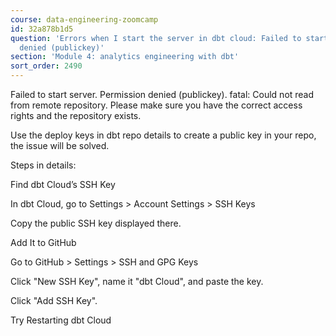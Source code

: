 ```yaml
---
course: data-engineering-zoomcamp
id: 32a878b1d5
question: 'Errors when I start the server in dbt cloud: Failed to start server. Permission
  denied (publickey)'
section: 'Module 4: analytics engineering with dbt'
sort_order: 2490
---
```


Failed to start server. Permission denied (publickey). fatal: Could not read from remote repository. Please make sure you have the correct access rights and the repository exists.

Use the deploy keys in dbt repo details to create a public key in your repo, the issue will be solved.

Steps in details:

Find dbt Cloud’s SSH Key

In dbt Cloud, go to Settings > Account Settings > SSH Keys

Copy the public SSH key displayed there.

Add It to GitHub

Go to GitHub > Settings > SSH and GPG Keys

Click "New SSH Key", name it "dbt Cloud", and paste the key.

Click "Add SSH Key".

Try Restarting dbt Cloud

